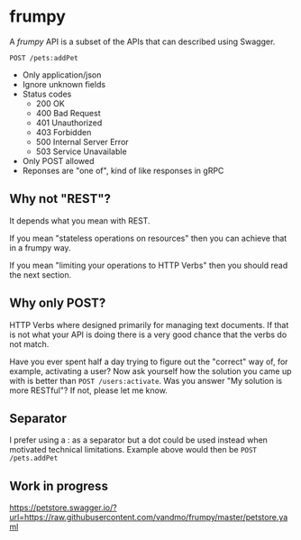 # frumpy

A *frumpy* API is a subset of the APIs that can described using Swagger.

`POST /pets:addPet`

* Only application/json
* Ignore unknown fields
* Status codes
  * 200 OK
  * 400 Bad Request
  * 401 Unauthorized
  * 403 Forbidden
  * 500 Internal Server Error
  * 503 Service Unavailable
* Only POST allowed
* Reponses are "one of", kind of like responses in gRPC

## Why not "REST"?
It depends what you mean with REST.

If you mean "stateless operations on resources" then you can achieve that in a frumpy way.

If you mean "limiting your operations to HTTP Verbs" then you should read the next section.

## Why only POST?
HTTP Verbs where designed primarily for managing text documents. If that is not what your API is doing there is a very good chance that the verbs do not match.

Have you ever spent half a day trying to figure out the "correct" way of, for example, activating a user?
Now ask yourself how the solution you came up with is better than `POST /users:activate`.
Was you answer "My solution is more RESTful"? If not, please let me know.

## Separator
I prefer using a : as a separator but a dot could be used instead when motivated technical limitations.
Example above would then be `POST /pets.addPet`

## Work in progress
https://petstore.swagger.io/?url=https://raw.githubusercontent.com/vandmo/frumpy/master/petstore.yaml

